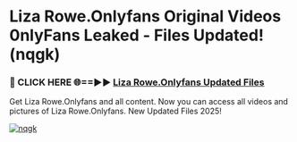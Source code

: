 # Liza Rowe.Onlyfans Original Videos 0nlyFans Leaked - Files Updated! (nqgk)

<h3>🔴 CLICK HERE 🌐==►► <a href="https://tinyurl.com/ehrbuxhb" rel="nofollow">Liza Rowe.Onlyfans Updated Files</a></h3>

Get Liza Rowe.Onlyfans and all content. Now you can access all videos and pictures of Liza Rowe.Onlyfans. New Updated Files 2025!

[![nqgk](https://i.imgur.com/lVYEuWS.gif)](https://tinyurl.com/ehrbuxhb)

